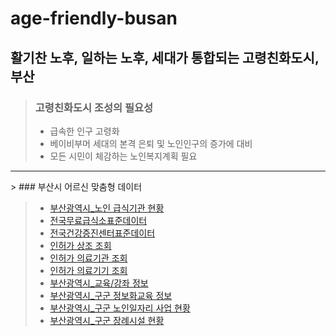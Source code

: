 # age-friendly-busan
## 활기찬 노후, 일하는 노후, 세대가 통합되는 고령친화도시, 부산
   
> ### 고령친화도시 조성의 필요성
> - 급속한 인구 고령화
> - 베이비부머 세대의 본격 은퇴 및 노인인구의 증가에 대비
> - 모든 시민이 체감하는 노인복지계획 필요
   <hr/>   
> ### 부산시 어르신 맞춤형 데이터    

> - [부산광역시_노인 급식기관 현황](https://data.busan.go.kr/dataSet/detail.nm?contentId=10&publicdatapk=3076438)
> - [전국무료급식소표준데이터](https://data.busan.go.kr/dataSet/detail.nm?contentId=10&publicdatapk=OA_SS00019)
> - [전국건강증진센터표준데이터](https://data.busan.go.kr/dataSet/detail.nm?contentId=10&publicdatapk=OA_SS00034)
> - [인허가 상조 조회](https://data.busan.go.kr/dataSet/detail.nm?contentId=10&publicdatapk=OA_TT00020)
> - [인허가 의료기관 조회](https://data.busan.go.kr/dataSet/detail.nm?contentId=10&publicdatapk=OA_TT00001)
> - [인허가 의료기기 조회](https://data.busan.go.kr/dataSet/detail.nm?contentId=10&publicdatapk=OA_TT00002)
> - [부산광역시_교육/강좌 정보](https://data.busan.go.kr/dataSet/detail.nm?contentId=10&publicdatapk=15034069)
> - [부산광역시_구군 정보화교육 정보](https://data.busan.go.kr/dataSet/detail.nm?contentId=10&publicdatapk=15034019)
> - [부산광역시_구군 노인일자리 사업 현황](https://data.busan.go.kr/dataSet/detail.nm?contentId=10&publicdatapk=15034025)
> - [부산광역시_구군 장례시설 현황](https://data.busan.go.kr/dataSet/detail.nm?contentId=10&publicdatapk=15034024)

